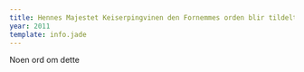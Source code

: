 ```yaml
---
title: Hennes Majestet Keiserpingvinen den Fornemmes orden blir tildelt for første gang
year: 2011
template: info.jade
---
```


Noen ord om dette